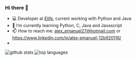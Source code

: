 ### Hi there 👋

- :computer: Developer at [Elife](https://elife.com.br/), current working with Python and Java
- 🌱 I’m currently learning Python, C, Java and Javascript
- 📫 How to reach me: alex_emanuel27@hotmail.com or https://www.linkedin.com/in/alex-emanuel-12b920116/
- 

![github stats](https://github-readme-stats.vercel.app/api?username=alexsouza27&show_icons=true&hide_title=true&compact=true)
![top languages](https://github-readme-stats.vercel.app/api/top-langs/?username=alexsouza27&compact=true)


<!--
**alexsouza27/alexsouza27** is a ✨ _special_ ✨ repository because its `README.md` (this file) appears on your GitHub profile.



Here are some ideas to get you started:

- 🔭 I’m currently working on ...

- 👯 I’m looking to collaborate on ...
- 🤔 I’m looking for help with ...
- 💬 Ask me about ...

- 😄 Pronouns: ...
- ⚡ Fun fact: ...
-->
